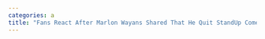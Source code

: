 ```yaml
---
categories: a
title: "Fans React After Marlon Wayans Shared That He Quit StandUp Comedy for 20 Years After Chris Rock Heckled Him Onstage ‘You Didn’t Know Your Audience’"
---
```

